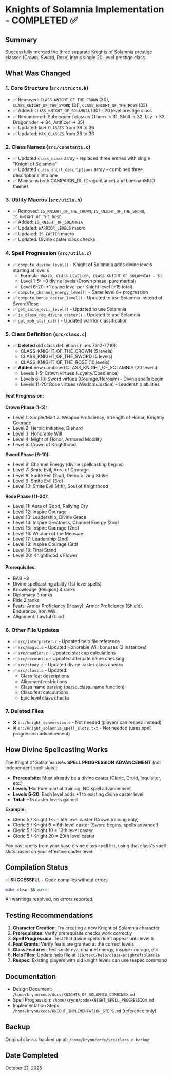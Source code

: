 # Knights of Solamnia Implementation - COMPLETED ✅

## Summary

Successfully merged the three separate Knights of Solamnia prestige classes (Crown, Sword, Rose) into a single 20-level prestige class.

## What Was Changed

### 1. Core Structure (`src/structs.h`)
- ✅ Removed: `CLASS_KNIGHT_OF_THE_CROWN` (30), `CLASS_KNIGHT_OF_THE_SWORD` (31), `CLASS_KNIGHT_OF_THE_ROSE` (32)
- ✅ Added: `CLASS_KNIGHT_OF_SOLAMNIA` (30) - 20 level prestige class
- ✅ Renumbered: Subsequent classes (Thorn → 31, Skull → 32, Lily → 33, Dragonrider → 34, Artificer → 35)
- ✅ Updated: `NUM_CLASSES` from 38 to 36
- ✅ Updated: `MAX_CLASSES` from 38 to 36

### 2. Class Names (`src/constants.c`)
- ✅ Updated `class_names` array - replaced three entries with single "Knight of Solamnia"
- ✅ Updated `class_short_descriptions` array - combined three descriptions into one
- ✅ Maintains both CAMPAIGN_DL (DragonLance) and LuminariMUD themes

### 3. Utility Macros (`src/utils.h`)
- ✅ Removed: `IS_KNIGHT_OF_THE_CROWN`, `IS_KNIGHT_OF_THE_SWORD`, `IS_KNIGHT_OF_THE_ROSE`
- ✅ Added: `IS_KNIGHT_OF_SOLAMNIA`
- ✅ Updated: `WARRIOR_LEVELS` macro
- ✅ Updated: `IS_CASTER` macro
- ✅ Updated: Divine caster class checks

### 4. Spell Progression (`src/utils.c`)
- ✅ `compute_divine_level()` - Knight of Solamnia adds divine levels starting at level 6
  - Formula: `MAX(0, CLASS_LEVEL(ch, CLASS_KNIGHT_OF_SOLAMNIA) - 5)`
  - Level 1-5: +0 divine levels (Crown phase, pure martial)
  - Level 6-20: +1 divine level per Knight level (+15 total)
- ✅ `compute_channel_energy_level()` - Same level 6+ progression
- ✅ `compute_bonus_caster_level()` - Updated to use Solamnia instead of Sword/Rose
- ✅ `get_smite_evil_level()` - Updated to use Solamnia
- ✅ `is_class_req_divine_caster()` - Updated to use Solamnia
- ✅ `get_mob_stat_cat()` - Updated warrior classification

### 5. Class Definition (`src/class.c`)
- ✅ **Deleted** old class definitions (lines 7312-7710):
  - CLASS_KNIGHT_OF_THE_CROWN (5 levels)
  - CLASS_KNIGHT_OF_THE_SWORD (5 levels)
  - CLASS_KNIGHT_OF_THE_ROSE (10 levels)
- ✅ **Added** new combined CLASS_KNIGHT_OF_SOLAMNIA (20 levels):
  - Levels 1-5: Crown virtues (Loyalty/Obedience)
  - Levels 6-10: Sword virtues (Courage/Heroism) - Divine spells begin
  - Levels 11-20: Rose virtues (Wisdom/Justice) - Leadership abilities

#### Feat Progression:
**Crown Phase (1-5):**
- Level 1: Simple/Martial Weapon Proficiency, Strength of Honor, Knightly Courage
- Level 2: Heroic Initiative, Diehard
- Level 3: Honorable Will
- Level 4: Might of Honor, Armored Mobility
- Level 5: Crown of Knighthood

**Sword Phase (6-10):**
- Level 6: Channel Energy (divine spellcasting begins)
- Level 7: Smite Evil, Aura of Courage
- Level 8: Smite Evil (2nd), Demoralizing Strike
- Level 9: Smite Evil (3rd)
- Level 10: Smite Evil (4th), Soul of Knighthood

**Rose Phase (11-20):**
- Level 11: Aura of Good, Rallying Cry
- Level 12: Inspire Courage
- Level 13: Leadership, Divine Grace
- Level 14: Inspire Greatness, Channel Energy (2nd)
- Level 15: Inspire Courage (2nd)
- Level 16: Wisdom of the Measure
- Level 17: Leadership (2nd)
- Level 18: Inspire Courage (3rd)
- Level 19: Final Stand
- Level 20: Knighthood's Flower

#### Prerequisites:
- BAB +3
- Divine spellcasting ability (1st level spells)
- Knowledge (Religion) 4 ranks
- Diplomacy 3 ranks
- Ride 2 ranks
- Feats: Armor Proficiency (Heavy), Armor Proficiency (Shield), Endurance, Iron Will
- Alignment: Lawful Good

### 6. Other File Updates
- ✅ `src/interpreter.c` - Updated help file reference
- ✅ `src/magic.c` - Updated Honorable Will bonuses (2 instances)
- ✅ `src/handler.c` - Updated stat cap calculations
- ✅ `src/account.c` - Updated alternate name checking
- ✅ `src/study.c` - Updated divine caster class checks
- ✅ `src/class.c` - Updated:
  - Class feat descriptions
  - Alignment restrictions
  - Class name parsing (parse_class_name function)
  - Class feat calculations
  - Epic level class checks

### 7. Deleted Files
- ❌ `src/knight_conversion.c` - Not needed (players can respec instead)
- ❌ `src/knight_solamnia_spell_slots.txt` - Not needed (uses spell progression advancement)

## How Divine Spellcasting Works

The Knight of Solamnia uses **SPELL PROGRESSION ADVANCEMENT** (not independent spell slots):

- **Prerequisite**: Must already be a divine caster (Cleric, Druid, Inquisitor, etc.)
- **Levels 1-5**: Pure martial training, NO spell advancement
- **Levels 6-20**: Each level adds +1 to existing divine caster level
- **Total**: +15 caster levels gained

**Example:**
- Cleric 5 / Knight 1-5 = 5th level caster (Crown training only)
- Cleric 5 / Knight 6 = 6th level caster (Sword begins, spells advance!)
- Cleric 5 / Knight 10 = 10th level caster
- Cleric 5 / Knight 20 = 20th level caster

You cast spells from your base divine class spell list, using that class's spell slots based on your effective caster level.

## Compilation Status

✅ **SUCCESSFUL** - Code compiles without errors

```bash
make clean && make
```

All warnings resolved, no errors reported.

## Testing Recommendations

1. **Character Creation**: Try creating a new Knight of Solamnia character
2. **Prerequisites**: Verify prerequisite checks work correctly
3. **Spell Progression**: Test that divine spells don't appear until level 6
4. **Feat Grants**: Verify feats are granted at the correct levels
5. **Class Features**: Test smite evil, channel energy, inspire courage, etc.
6. **Help Files**: Update help file at `lib/text/help/class-knightofsolamnia`
7. **Respec**: Existing players with old knight levels can use respec command

## Documentation

- Design Document: `/home/krynn/code/docs/KNIGHTS_OF_SOLAMNIA_COMBINED.md`
- Spell Progression: `/home/krynn/code/KNIGHT_SPELL_PROGRESSION.md`
- Implementation Steps: `/home/krynn/code/KNIGHT_IMPLEMENTATION_STEPS.md` (reference only)

## Backup

Original class.c backed up at: `/home/krynn/code/src/class.c.backup`

## Date Completed

October 21, 2025
